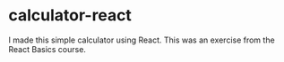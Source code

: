 # calculator-react

I made this simple calculator using React.
This was an exercise from the React Basics course. 
